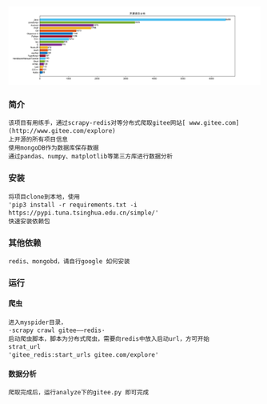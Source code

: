 ![image](https://github.com/zengxiaolou/gitee_scrapy/blob/master/analyze/test.svg)


### 简介
    该项目有用练手，通过scrapy-redis对等分布式爬取gitee网站[ www.gitee.com](http://www.gitee.com/explore)
    上开源的所有项目信息
    使用mongoDB作为数据库保存数据
    通过pandas、numpy、matplotlib等第三方库进行数据分析

### 安装
    将项目clone到本地，使用
    'pip3 install -r requirements.txt -i https://pypi.tuna.tsinghua.edu.cn/simple/'
    快速安装依赖包

### 其他依赖
    redis、mongobd，请自行google 如何安装
    
### 运行

#### 爬虫
    进入myspider目录，
    ·scrapy crawl gitee——redis·
    启动爬虫脚本，脚本为分布式爬虫，需要向redis中放入启动url，方可开始
    strat_url
    'gitee_redis:start_urls gitee.com/explore'
    
#### 数据分析
    爬取完成后，运行analyze下的gitee.py 即可完成

    
